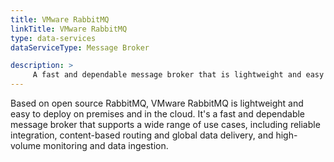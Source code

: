 ```yaml
---
title: VMware RabbitMQ
linkTitle: VMware RabbitMQ
type: data-services
dataServiceType: Message Broker

description: >
     A fast and dependable message broker that is lightweight and easy to deploy on premises and in the cloud. 
---
```


Based on open source RabbitMQ, VMware RabbitMQ is lightweight and easy to deploy on premises and in the cloud. It's a fast and dependable message broker that supports a wide range of use cases, including reliable integration, content-based routing and global data delivery, and high-volume monitoring and data ingestion.

